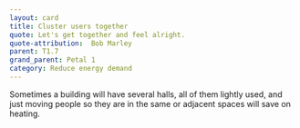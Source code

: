 ```yaml
---
layout: card
title: Cluster users together
quote: Let's get together and feel alright.
quote-attribution:  Bob Marley  
parent: T1.7
grand_parent: Petal 1
category: Reduce energy demand
---
```


<p>Sometimes a building will have several halls, all of them lightly used, and just moving people so they are in the same or adjacent spaces will save on heating.  </p> 


